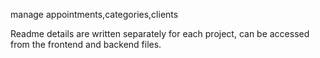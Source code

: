 manage appointments,categories,clients

Readme details are written separately for each project, can be accessed from the frontend and backend files.
